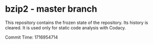 # bzip2 - master branch

This repository contains the frozen state of the repository.
Its history is cleared. It is used only for static code
analysis with Codacy.

Commit Time: 1716954714